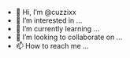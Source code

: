 - 👋 Hi, I’m @cuzzixx
- 👀 I’m interested in ...
- 🌱 I’m currently learning ...
- 💞️ I’m looking to collaborate on ...
- 📫 How to reach me ...

<!---
cuzzixx/cuzzixx is a ✨ special ✨ repository because its `README.md` (this file) appears on your GitHub profile.
You can click the Preview link to take a look at your changes.
--->
